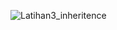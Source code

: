 ![Latihan3_inheritence](https://user-images.githubusercontent.com/101534184/163418037-3be4f0ee-90f4-4e7f-a09e-00637efa6c97.png)
